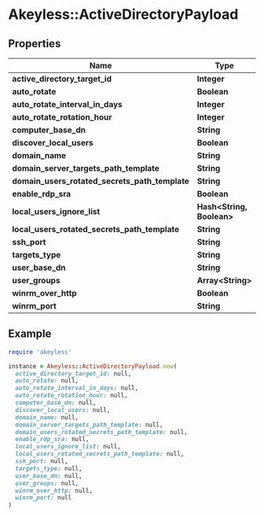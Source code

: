 # Akeyless::ActiveDirectoryPayload

## Properties

| Name | Type | Description | Notes |
| ---- | ---- | ----------- | ----- |
| **active_directory_target_id** | **Integer** |  | [optional] |
| **auto_rotate** | **Boolean** |  | [optional] |
| **auto_rotate_interval_in_days** | **Integer** |  | [optional] |
| **auto_rotate_rotation_hour** | **Integer** |  | [optional] |
| **computer_base_dn** | **String** |  | [optional] |
| **discover_local_users** | **Boolean** |  | [optional] |
| **domain_name** | **String** |  | [optional] |
| **domain_server_targets_path_template** | **String** |  | [optional] |
| **domain_users_rotated_secrets_path_template** | **String** |  | [optional] |
| **enable_rdp_sra** | **Boolean** |  | [optional] |
| **local_users_ignore_list** | **Hash&lt;String, Boolean&gt;** |  | [optional] |
| **local_users_rotated_secrets_path_template** | **String** |  | [optional] |
| **ssh_port** | **String** |  | [optional] |
| **targets_type** | **String** |  | [optional] |
| **user_base_dn** | **String** |  | [optional] |
| **user_groups** | **Array&lt;String&gt;** |  | [optional] |
| **winrm_over_http** | **Boolean** |  | [optional] |
| **winrm_port** | **String** |  | [optional] |

## Example

```ruby
require 'akeyless'

instance = Akeyless::ActiveDirectoryPayload.new(
  active_directory_target_id: null,
  auto_rotate: null,
  auto_rotate_interval_in_days: null,
  auto_rotate_rotation_hour: null,
  computer_base_dn: null,
  discover_local_users: null,
  domain_name: null,
  domain_server_targets_path_template: null,
  domain_users_rotated_secrets_path_template: null,
  enable_rdp_sra: null,
  local_users_ignore_list: null,
  local_users_rotated_secrets_path_template: null,
  ssh_port: null,
  targets_type: null,
  user_base_dn: null,
  user_groups: null,
  winrm_over_http: null,
  winrm_port: null
)
```

